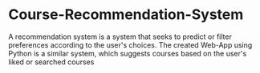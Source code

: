 # Course-Recommendation-System
A recommendation system is a system that seeks to predict or filter preferences according to the user's choices. The created Web-App using Python is a similar system, which suggests courses based on the user's liked or searched courses
